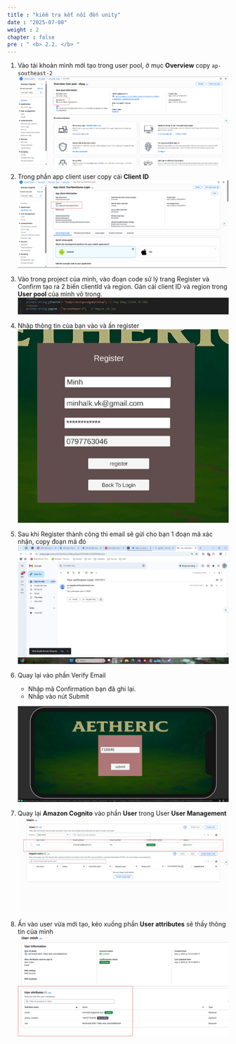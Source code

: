 ```yaml
---
title : "kiểm tra kết nối đến unity"
date : "2025-07-08"
weight : 2
chapter : false
pre : " <b> 2.2. </b> "
---
```


1. Vào tài khoản mình mới tạo trong user pool, ở mục **Overview** copy ```ap-southeast-2```
    ![Connect](/images/2.prerequisite/2.2/2.2.2.png)

2. Trong phần app client user copy cái **Client ID**
    ![Connect](/images/2.prerequisite/2.2/2.2.1.png)

3. Vào trong project của mình, vào đoạn code sử lý trang Register và Confirm tạo ra 2 biến clientId và region. Gán cái client ID và region trong **User pool** của mình vô trong.
    ![Connect](/images/2.prerequisite/2.2/2.2.3.png)

4. Nhập thông tin của bạn vào và ấn register
    ![Connect](/images/2.prerequisite/2.2/2.2.4.png)

5. Sau khi Register thành công thì email sẽ gửi cho bạn 1 đoạn mã xác nhận, copy đoạn mã đó
    ![Connect](/images/2.prerequisite/2.2/2.2.5.png)

6. Quay lại vào phần Verify Email
    - Nhập mã Confirmation bạn đã ghi lại.
    - Nhấp vào nút Submit

    ![Connect](/images/2.prerequisite/2.2/2.2.6.png)

7. Quay lại **Amazon Cognito** vào phần **User** trong User **User Management**
    ![Connect](/images/2.prerequisite/2.2/2.2.7.png)

8. Ấn vào user vừa mới tạo, kéo xuống phần **User attributes** sẽ thấy thông tin của mình
    ![Connect](/images/2.prerequisite/2.2/2.2.8.png)
